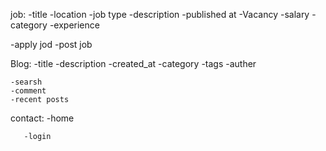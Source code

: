 job: 
   -title
   -location
   -job type 
   -description
   -published at
   -Vacancy
   -salary
   -category
   -experience



   -apply jod
   -post job


Blog:
    -title
    -description
    -created_at
    -category
    -tags
    -auther

    -searsh
    -comment
    -recent posts

contact:
       -home


       -login

